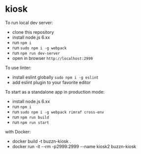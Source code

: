 # kiosk

To run local dev server:
- clone this repository
- install node.js 6.xx
- run `npm i`
- run `sudo npm i -g webpack`
- run `npm run dev-server`
- open in browser `http://localhost:2999`

To use linter:
- install eslint globally `sudo npm i -g eslint`
- add eslint plugin to your favorite editor

To start as a standalone app in production mode:
- install node.js 6.xx
- run `npm i`
- run `sudo npm i -g webpack rimraf cross-env`
- run `npm run build`
- run `npm run start`

with Docker:
- docker build -t buzzn-kiosk .
- docker run -it --rm -p2999:2999 --name kiosk2 buzzn-kiosk
